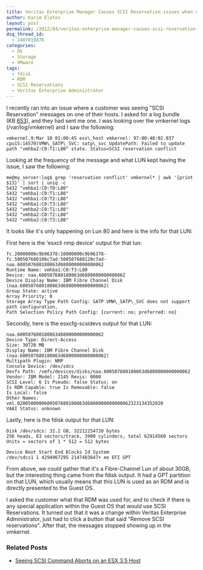 ```yaml
---
title: Veritas Enterprise Manager Causes SCSI Reservation issues when used with RDMs
author: Karim Elatov
layout: post
permalink: /2012/04/veritas-enterprise-manager-causes-scsi-reservation-issues-when-used-with-rdms/
dsq_thread_id:
  - 1407019876
categories:
  - OS
  - Storage
  - VMware
tags:
  - fdisk
  - RDM
  - SCSI Reservations
  - Veritas Enterprise Administrator
---
```

I recently ran into an issue where a customer was seeing "SCSI Reservation" messages on one of their hosts. I asked for a log bundle (KB <a href="http://kb.vmware.com/kb/653" onclick="javascript:_gaq.push(['_trackEvent','outbound-article','http://kb.vmware.com/kb/653']);">653</a>), and they had sent me one. I was looking over the vmkernel logs (/var/log/vmkernel) and I saw the following:

	  
	vmkernel.9:Mar 10 01:00:45 esx\_host vmkernel: 97:00:40:02.937 cpu15:14570)VMW\_SATP\_SVC: satp\_svc_UpdatePath: Failed to update path "vmhba2:C0:T1:L80" state. Status=SCSI reservation conflict  
	

Looking at the frequency of the message and what LUN kept having the issue, I saw the following:

	  
	me@my_server:log$ grep 'reservation conflict' vmkernel* | awk '{print $13}' | sort | uniq -c  
	5432 "vmhba1:C0:T0:L80"  
	5432 "vmhba1:C0:T1:L80"  
	5432 "vmhba1:C0:T2:L80"  
	5432 "vmhba1:C0:T3:L80"  
	5432 "vmhba2:C0:T1:L80"  
	5432 "vmhba2:C0:T2:L80"  
	5432 "vmhba2:C0:T3:L80"  
	

It looks like it's only happening on Lun 80 and here is the info for that LUN:

First here is the 'esxcli nmp device' output for that lun:

	  
	fc.20000000c9b96378:10000000c9b96378-fc.500507680100c7ad:500507680120c7ad-naa.600507680180863d6800000000000062  
	Runtime Name: vmhba1:C0:T3:L80  
	Device: naa.600507680180863d6800000000000062  
	Device Display Name: IBM Fibre Channel Disk (naa.600507680180863d6800000000000062)  
	Group State: active  
	Array Priority: 0  
	Storage Array Type Path Config: SATP VMW\_SATP\_SVC does not support path configuration.  
	Path Selection Policy Path Config: {current: no; preferred: no}  
	

Secondly, here is the esxcfg-scsidevs output for that LUN:

	  
	naa.600507680180863d6800000000000062  
	Device Type: Direct-Access  
	Size: 30720 MB  
	Display Name: IBM Fibre Channel Disk (naa.600507680180863d6800000000000062)  
	Multipath Plugin: NMP  
	Console Device: /dev/sdcs  
	Devfs Path: /vmfs/devices/disks/naa.600507680180863d6800000000000062  
	Vendor: IBM Model: 2145 Revis: 0000  
	SCSI Level: 6 Is Pseudo: false Status: on  
	Is RDM Capable: true Is Removable: false  
	Is Local: false  
	Other Names:  
	vml.0200500000600507680180863d6800000000000062323134352020  
	VAAI Status: unknown  
	

Lastly, here is the fdisk output for that LUN:

	  
	Disk /dev/sdcs: 32.2 GB, 32212254720 bytes  
	256 heads, 63 sectors/track, 3900 cylinders, total 62914560 sectors Units = sectors of 1 * 512 = 512 bytes
	
	Device Boot Start End Blocks Id System  
	/dev/sdcs1 1 4294967295 2147483647+ ee EFI GPT  
	

From above, we could gather that it's a Fibre-Channel Lun of about 30GB, but the interesting thing came from the fdisk output. It had a GPT partition on that LUN, which usually means that this LUN is used as an RDM and is directly presented to the Guest OS.

I asked the customer what that RDM was used for, and to check if there is any special application within the Guest OS that would use SCSI Reservations. It turned out that it was a change within Veritas Enterprise Administrator, just had to click a button that said "Remove SCSI reservations". After that, the messages stopped showing up in the vmkernel.

<div class="SPOSTARBUST-Related-Posts">
  <H3>
    Related Posts
  </H3>
  
  <ul class="entry-meta">
    <li class="SPOSTARBUST-Related-Post">
      <a title="Seeing SCSI Command Aborts on an ESX 3.5 Host" href="http://virtuallyhyper.com/2012/05/seeing-scsi-command-aborts-esx-3-5-host/" onclick="javascript:_gaq.push(['_trackEvent','outbound-article','http://virtuallyhyper.com/2012/05/seeing-scsi-command-aborts-esx-3-5-host/']);" rel="bookmark">Seeing SCSI Command Aborts on an ESX 3.5 Host</a>
    </li>
  </ul>
</div>

